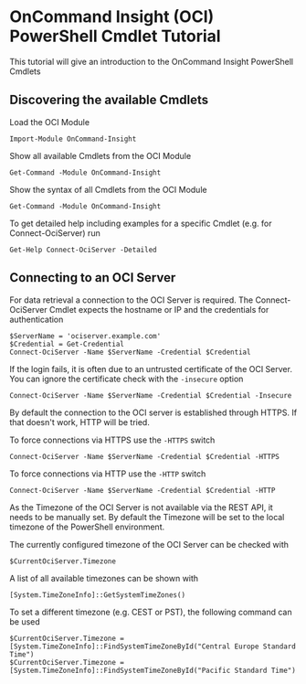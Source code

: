 # OnCommand Insight (OCI) PowerShell Cmdlet Tutorial

This tutorial will give an introduction to the OnCommand Insight PowerShell Cmdlets

## Discovering the available Cmdlets

Load the OCI Module

    Import-Module OnCommand-Insight

Show all available Cmdlets from the OCI Module

    Get-Command -Module OnCommand-Insight

Show the syntax of all Cmdlets from the OCI Module

    Get-Command -Module OnCommand-Insight

To get detailed help including examples for a specific Cmdlet (e.g. for Connect-OciServer) run

    Get-Help Connect-OciServer -Detailed

## Connecting to an OCI Server

For data retrieval a connection to the OCI Server is required. The Connect-OciServer Cmdlet expects the hostname or IP and the credentials for authentication

    $ServerName = 'ociserver.example.com'
    $Credential = Get-Credential
    Connect-OciServer -Name $ServerName -Credential $Credential

If the login fails, it is often due to an untrusted certificate of the OCI Server. You can ignore the certificate check with the `-insecure` option

    Connect-OciServer -Name $ServerName -Credential $Credential -Insecure

By default the connection to the OCI server is established through HTTPS. If that doesn't work, HTTP will be tried. 

To force connections via HTTPS use the `-HTTPS` switch

    Connect-OciServer -Name $ServerName -Credential $Credential -HTTPS

To force connections via HTTP use the `-HTTP` switch

    Connect-OciServer -Name $ServerName -Credential $Credential -HTTP
    
As the Timezone of the OCI Server is not available via the REST API, it needs to be manually set. By default the Timezone will be set to the local timezone of the PowerShell environment.

The currently configured timezone of the OCI Server can be checked with

    $CurrentOciServer.Timezone
    
A list of all available timezones can be shown with

    [System.TimeZoneInfo]::GetSystemTimeZones()

To set a different timezone (e.g. CEST or PST), the following command can be used

    $CurrentOciServer.Timezone = [System.TimeZoneInfo]::FindSystemTimeZoneById("Central Europe Standard Time")
    $CurrentOciServer.Timezone = [System.TimeZoneInfo]::FindSystemTimeZoneById("Pacific Standard Time")
